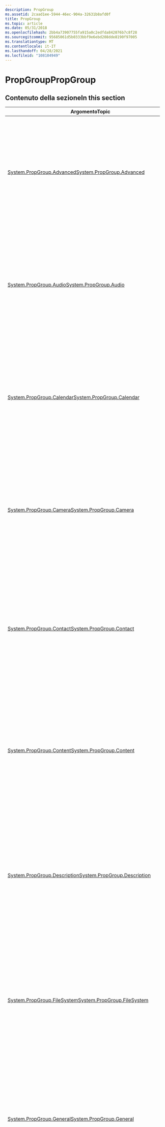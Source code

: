```yaml
---
description: PropGroup
ms.assetid: 2caad1ee-5944-46ec-904a-32631b8afd0f
title: PropGroup
ms.topic: article
ms.date: 05/31/2018
ms.openlocfilehash: 2bb4a73907755fa915a0c2edfda842076b7c8f28
ms.sourcegitcommit: 95685061d5b0333bbf9e6ebd208dde8190f97005
ms.translationtype: MT
ms.contentlocale: it-IT
ms.lasthandoff: 04/28/2021
ms.locfileid: "108104949"
---
```

# <a name="propgroup"></a><span data-ttu-id="3a095-103">PropGroup</span><span class="sxs-lookup"><span data-stu-id="3a095-103">PropGroup</span></span>

## <a name="in-this-section"></a><span data-ttu-id="3a095-104">Contenuto della sezione</span><span class="sxs-lookup"><span data-stu-id="3a095-104">In this section</span></span>



| <span data-ttu-id="3a095-105">Argomento</span><span class="sxs-lookup"><span data-stu-id="3a095-105">Topic</span></span>                                                                                        | <span data-ttu-id="3a095-106">Descrizione</span><span class="sxs-lookup"><span data-stu-id="3a095-106">Description</span></span>                                                                                                                                                                                                   |
|----------------------------------------------------------------------------------------------|---------------------------------------------------------------------------------------------------------------------------------------------------------------------------------------------------------------|
| [<span data-ttu-id="3a095-107">System.PropGroup.Advanced</span><span class="sxs-lookup"><span data-stu-id="3a095-107">System.PropGroup.Advanced</span></span>](./props-system-propgroup-advanced.md)<br/>           | <span data-ttu-id="3a095-108">Separatore di gruppi di proprietà usato negli elenchi di proprietà per separare i file audio da altri tipi.</span><span class="sxs-lookup"><span data-stu-id="3a095-108">The property group separator used in property lists to separate audio files from other types.</span></span> <span data-ttu-id="3a095-109">Non usare questa proprietà per ottenere o impostare valori.</span><span class="sxs-lookup"><span data-stu-id="3a095-109">Do not use this property for getting or setting values.</span></span> <span data-ttu-id="3a095-110">È destinato solo a un marcatore.</span><span class="sxs-lookup"><span data-stu-id="3a095-110">It is intended only as a marker.</span></span><br/>             |
| [<span data-ttu-id="3a095-111">System.PropGroup.Audio</span><span class="sxs-lookup"><span data-stu-id="3a095-111">System.PropGroup.Audio</span></span>](./props-system-propgroup-audio.md)<br/>                 | <span data-ttu-id="3a095-112">Separatore di gruppi di proprietà usato negli elenchi di proprietà per separare i file audio da altri tipi.</span><span class="sxs-lookup"><span data-stu-id="3a095-112">The property group separator used in property lists to separate audio files from other types.</span></span> <span data-ttu-id="3a095-113">Non usare questa proprietà per ottenere o impostare valori.</span><span class="sxs-lookup"><span data-stu-id="3a095-113">Do not use this property for getting or setting values.</span></span> <span data-ttu-id="3a095-114">È destinato solo a un marcatore.</span><span class="sxs-lookup"><span data-stu-id="3a095-114">It is intended only as a marker.</span></span><br/>             |
| [<span data-ttu-id="3a095-115">System.PropGroup.Calendar</span><span class="sxs-lookup"><span data-stu-id="3a095-115">System.PropGroup.Calendar</span></span>](./props-system-propgroup-calendar.md)<br/>           | <span data-ttu-id="3a095-116">Separatore di gruppi di proprietà usato negli elenchi di proprietà per separare i file audio da altri tipi.</span><span class="sxs-lookup"><span data-stu-id="3a095-116">The property group separator used in property lists to separate audio files from other types.</span></span> <span data-ttu-id="3a095-117">Non usare questa proprietà per ottenere o impostare valori.</span><span class="sxs-lookup"><span data-stu-id="3a095-117">Do not use this property for getting or setting values.</span></span> <span data-ttu-id="3a095-118">È destinato solo a un marcatore.</span><span class="sxs-lookup"><span data-stu-id="3a095-118">It is intended only as a marker.</span></span><br/>             |
| [<span data-ttu-id="3a095-119">System.PropGroup.Camera</span><span class="sxs-lookup"><span data-stu-id="3a095-119">System.PropGroup.Camera</span></span>](./props-system-propgroup-camera.md)<br/>               | <span data-ttu-id="3a095-120">Separatore di gruppi di proprietà usato negli elenchi di proprietà per separare i file audio da altri tipi.</span><span class="sxs-lookup"><span data-stu-id="3a095-120">The property group separator used in property lists to separate audio files from other types.</span></span> <span data-ttu-id="3a095-121">Non usare questa proprietà per ottenere o impostare valori.</span><span class="sxs-lookup"><span data-stu-id="3a095-121">Do not use this property for getting or setting values.</span></span> <span data-ttu-id="3a095-122">È destinato solo a un marcatore.</span><span class="sxs-lookup"><span data-stu-id="3a095-122">It is intended only as a marker.</span></span><br/>             |
| [<span data-ttu-id="3a095-123">System.PropGroup.Contact</span><span class="sxs-lookup"><span data-stu-id="3a095-123">System.PropGroup.Contact</span></span>](./props-system-propgroup-contact.md)<br/>             | <span data-ttu-id="3a095-124">Separatore del gruppo di proprietà utilizzato negli elenchi di proprietà per separare i contatti da altri tipi.</span><span class="sxs-lookup"><span data-stu-id="3a095-124">The property group separator used in property lists to separate contacts from other types.</span></span> <span data-ttu-id="3a095-125">Non usare questa proprietà per ottenere o impostare valori.</span><span class="sxs-lookup"><span data-stu-id="3a095-125">Do not use this property for getting or setting values.</span></span> <span data-ttu-id="3a095-126">Questa proprietà è destinata solo a un marcatore.</span><span class="sxs-lookup"><span data-stu-id="3a095-126">This property is intended only as a marker.</span></span><br/>     |
| [<span data-ttu-id="3a095-127">System.PropGroup.Content</span><span class="sxs-lookup"><span data-stu-id="3a095-127">System.PropGroup.Content</span></span>](./props-system-propgroup-content.md)<br/>             | <span data-ttu-id="3a095-128">Separatore del gruppo di proprietà utilizzato negli elenchi di proprietà per separare i file audio da altri tipi.</span><span class="sxs-lookup"><span data-stu-id="3a095-128">The property group separator used in property lists to separate audio files from other types.</span></span> <span data-ttu-id="3a095-129">Non usare questa proprietà per ottenere o impostare valori.</span><span class="sxs-lookup"><span data-stu-id="3a095-129">Do not use this property for getting or setting values.</span></span> <span data-ttu-id="3a095-130">È inteso solo come marcatore.</span><span class="sxs-lookup"><span data-stu-id="3a095-130">It is intended only as a marker.</span></span><br/>             |
| [<span data-ttu-id="3a095-131">System.PropGroup.Description</span><span class="sxs-lookup"><span data-stu-id="3a095-131">System.PropGroup.Description</span></span>](./props-system-propgroup-description.md)<br/>     | <span data-ttu-id="3a095-132">Separatore del gruppo di proprietà utilizzato negli elenchi di proprietà per separare le descrizioni da altri tipi.</span><span class="sxs-lookup"><span data-stu-id="3a095-132">The property group separator used in property lists to separate descriptions from other types.</span></span> <span data-ttu-id="3a095-133">Non usare questa proprietà per ottenere o impostare valori.</span><span class="sxs-lookup"><span data-stu-id="3a095-133">Do not use this property for getting or setting values.</span></span> <span data-ttu-id="3a095-134">Questa proprietà è destinata solo a un marcatore.</span><span class="sxs-lookup"><span data-stu-id="3a095-134">This property is intended only as a marker.</span></span><br/> |
| [<span data-ttu-id="3a095-135">System.PropGroup.FileSystem</span><span class="sxs-lookup"><span data-stu-id="3a095-135">System.PropGroup.FileSystem</span></span>](./props-system-propgroup-filesystem.md)<br/>       | <span data-ttu-id="3a095-136">Separatore del gruppo di proprietà utilizzato negli elenchi di proprietà per separare i file audio da altri tipi.</span><span class="sxs-lookup"><span data-stu-id="3a095-136">The property group separator used in property lists to separate audio files from other types.</span></span> <span data-ttu-id="3a095-137">Non usare questa proprietà per ottenere o impostare valori.</span><span class="sxs-lookup"><span data-stu-id="3a095-137">Do not use this property for getting or setting values.</span></span> <span data-ttu-id="3a095-138">È inteso solo come marcatore.</span><span class="sxs-lookup"><span data-stu-id="3a095-138">It is intended only as a marker.</span></span><br/>             |
| [<span data-ttu-id="3a095-139">System.PropGroup.General</span><span class="sxs-lookup"><span data-stu-id="3a095-139">System.PropGroup.General</span></span>](./props-system-propgroup-general.md)<br/>             | <span data-ttu-id="3a095-140">Separatore del gruppo di proprietà utilizzato negli elenchi di proprietà per separare i file audio da altri tipi.</span><span class="sxs-lookup"><span data-stu-id="3a095-140">The property group separator used in property lists to separate audio files from other types.</span></span> <span data-ttu-id="3a095-141">Non usare questa proprietà per ottenere o impostare valori.</span><span class="sxs-lookup"><span data-stu-id="3a095-141">Do not use this property for getting or setting values.</span></span> <span data-ttu-id="3a095-142">È inteso solo come marcatore.</span><span class="sxs-lookup"><span data-stu-id="3a095-142">It is intended only as a marker.</span></span><br/>             |
| [<span data-ttu-id="3a095-143">System.PropGroup.GPS</span><span class="sxs-lookup"><span data-stu-id="3a095-143">System.PropGroup.GPS</span></span>](./props-system-propgroup-gps.md)<br/>                     | <span data-ttu-id="3a095-144">Separatore di gruppi di proprietà usato negli elenchi di proprietà per separare i file audio da altri tipi.</span><span class="sxs-lookup"><span data-stu-id="3a095-144">The property group separator used in property lists to separate audio files from other types.</span></span> <span data-ttu-id="3a095-145">Non usare questa proprietà per ottenere o impostare valori.</span><span class="sxs-lookup"><span data-stu-id="3a095-145">Do not use this property for getting or setting values.</span></span> <span data-ttu-id="3a095-146">È destinato solo a un marcatore.</span><span class="sxs-lookup"><span data-stu-id="3a095-146">It is intended only as a marker.</span></span><br/>             |
| [<span data-ttu-id="3a095-147">System.PropGroup.Image</span><span class="sxs-lookup"><span data-stu-id="3a095-147">System.PropGroup.Image</span></span>](./props-system-propgroup-image.md)<br/>                 | <span data-ttu-id="3a095-148">Separatore di gruppi di proprietà usato negli elenchi di proprietà per separare i file di immagine da altri tipi.</span><span class="sxs-lookup"><span data-stu-id="3a095-148">The property group separator used in property lists to separate image files from other types.</span></span> <span data-ttu-id="3a095-149">Non usare questa proprietà per ottenere o impostare valori.</span><span class="sxs-lookup"><span data-stu-id="3a095-149">Do not use this property for getting or setting values.</span></span> <span data-ttu-id="3a095-150">È destinato solo a un marcatore.</span><span class="sxs-lookup"><span data-stu-id="3a095-150">It is intended only as a marker.</span></span><br/>             |
| [<span data-ttu-id="3a095-151">System.PropGroup.Media</span><span class="sxs-lookup"><span data-stu-id="3a095-151">System.PropGroup.Media</span></span>](./props-system-propgroup-media.md)<br/>                 | <span data-ttu-id="3a095-152">Separatore di gruppi di proprietà usato negli elenchi di proprietà per separare i file audio da altri tipi.</span><span class="sxs-lookup"><span data-stu-id="3a095-152">The property group separator used in property lists to separate audio files from other types.</span></span> <span data-ttu-id="3a095-153">Non usare questa proprietà per ottenere o impostare valori.</span><span class="sxs-lookup"><span data-stu-id="3a095-153">Do not use this property for getting or setting values.</span></span> <span data-ttu-id="3a095-154">È destinato solo a un marcatore.</span><span class="sxs-lookup"><span data-stu-id="3a095-154">It is intended only as a marker.</span></span><br/>             |
| [<span data-ttu-id="3a095-155">System.PropGroup.MediaAdvanced</span><span class="sxs-lookup"><span data-stu-id="3a095-155">System.PropGroup.MediaAdvanced</span></span>](./props-system-propgroup-mediaadvanced.md)<br/> | <span data-ttu-id="3a095-156">Separatore di gruppi di proprietà usato negli elenchi di proprietà per separare i file audio da altri tipi.</span><span class="sxs-lookup"><span data-stu-id="3a095-156">The property group separator used in property lists to separate audio files from other types.</span></span> <span data-ttu-id="3a095-157">Non usare questa proprietà per ottenere o impostare valori.</span><span class="sxs-lookup"><span data-stu-id="3a095-157">Do not use this property for getting or setting values.</span></span> <span data-ttu-id="3a095-158">È destinato solo a un marcatore.</span><span class="sxs-lookup"><span data-stu-id="3a095-158">It is intended only as a marker.</span></span><br/>             |
| [<span data-ttu-id="3a095-159">System.PropGroup.Message</span><span class="sxs-lookup"><span data-stu-id="3a095-159">System.PropGroup.Message</span></span>](./props-system-propgroup-message.md)<br/>             | <span data-ttu-id="3a095-160">Separatore di gruppi di proprietà usato negli elenchi di proprietà per separare i file audio da altri tipi.</span><span class="sxs-lookup"><span data-stu-id="3a095-160">The property group separator used in property lists to separate audio files from other types.</span></span> <span data-ttu-id="3a095-161">Non usare questa proprietà per ottenere o impostare valori.</span><span class="sxs-lookup"><span data-stu-id="3a095-161">Do not use this property for getting or setting values.</span></span> <span data-ttu-id="3a095-162">È destinato solo a un marcatore.</span><span class="sxs-lookup"><span data-stu-id="3a095-162">It is intended only as a marker.</span></span><br/>             |
| [<span data-ttu-id="3a095-163">System.PropGroup.Music</span><span class="sxs-lookup"><span data-stu-id="3a095-163">System.PropGroup.Music</span></span>](./props-system-propgroup-music.md)<br/>                 | <span data-ttu-id="3a095-164">Separatore dei gruppi di proprietà usato negli elenchi di proprietà per separare i file musicali da altri tipi.</span><span class="sxs-lookup"><span data-stu-id="3a095-164">The property group separator used in property lists to separate music files from other types.</span></span> <span data-ttu-id="3a095-165">Non usare questa proprietà per ottenere o impostare valori.</span><span class="sxs-lookup"><span data-stu-id="3a095-165">Do not use this property for getting or setting values.</span></span> <span data-ttu-id="3a095-166">È destinato solo a un marcatore.</span><span class="sxs-lookup"><span data-stu-id="3a095-166">It is intended only as a marker.</span></span><br/>             |
| [<span data-ttu-id="3a095-167">System.PropGroup.Origin</span><span class="sxs-lookup"><span data-stu-id="3a095-167">System.PropGroup.Origin</span></span>](./props-system-propgroup-origin.md)<br/>               | <span data-ttu-id="3a095-168">Separatore di gruppi di proprietà usato negli elenchi di proprietà per separare i file audio da altri tipi.</span><span class="sxs-lookup"><span data-stu-id="3a095-168">The property group separator used in property lists to separate audio files from other types.</span></span> <span data-ttu-id="3a095-169">Non usare questa proprietà per ottenere o impostare valori.</span><span class="sxs-lookup"><span data-stu-id="3a095-169">Do not use this property for getting or setting values.</span></span> <span data-ttu-id="3a095-170">È destinato solo a un marcatore.</span><span class="sxs-lookup"><span data-stu-id="3a095-170">It is intended only as a marker.</span></span><br/>             |
| [<span data-ttu-id="3a095-171">System.PropGroup.PhotoAdvanced</span><span class="sxs-lookup"><span data-stu-id="3a095-171">System.PropGroup.PhotoAdvanced</span></span>](./props-system-propgroup-photoadvanced.md)<br/> | <span data-ttu-id="3a095-172">Separatore di gruppi di proprietà usato negli elenchi di proprietà per separare i file audio da altri tipi.</span><span class="sxs-lookup"><span data-stu-id="3a095-172">The property group separator used in property lists to separate audio files from other types.</span></span> <span data-ttu-id="3a095-173">Non usare questa proprietà per ottenere o impostare valori.</span><span class="sxs-lookup"><span data-stu-id="3a095-173">Do not use this property for getting or setting values.</span></span> <span data-ttu-id="3a095-174">È destinato solo a un marcatore.</span><span class="sxs-lookup"><span data-stu-id="3a095-174">It is intended only as a marker.</span></span><br/>             |
| [<span data-ttu-id="3a095-175">System.PropGroup.RecordedTV</span><span class="sxs-lookup"><span data-stu-id="3a095-175">System.PropGroup.RecordedTV</span></span>](./props-system-propgroup-recordedtv.md)<br/>       | <span data-ttu-id="3a095-176">Separatore di gruppi di proprietà usato negli elenchi di proprietà per separare i file audio da altri tipi.</span><span class="sxs-lookup"><span data-stu-id="3a095-176">The property group separator used in property lists to separate audio files from other types.</span></span> <span data-ttu-id="3a095-177">Non usare questa proprietà per ottenere o impostare valori.</span><span class="sxs-lookup"><span data-stu-id="3a095-177">Do not use this property for getting or setting values.</span></span> <span data-ttu-id="3a095-178">È destinato solo a un marcatore.</span><span class="sxs-lookup"><span data-stu-id="3a095-178">It is intended only as a marker.</span></span><br/>             |
| [<span data-ttu-id="3a095-179">System.PropGroup.Video</span><span class="sxs-lookup"><span data-stu-id="3a095-179">System.PropGroup.Video</span></span>](./props-system-propgroup-video.md)<br/>                 | <span data-ttu-id="3a095-180">Separatore di gruppi di proprietà usato negli elenchi di proprietà per separare i file video da altri tipi.</span><span class="sxs-lookup"><span data-stu-id="3a095-180">The property group separator used in property lists to separate video files from other types.</span></span> <span data-ttu-id="3a095-181">Non usare questa proprietà per ottenere o impostare valori.</span><span class="sxs-lookup"><span data-stu-id="3a095-181">Do not use this property for getting or setting values.</span></span> <span data-ttu-id="3a095-182">È destinato solo a un marcatore.</span><span class="sxs-lookup"><span data-stu-id="3a095-182">It is intended only as a marker.</span></span><br/>             |



 

 

 
